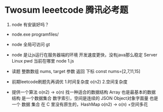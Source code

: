 # Twosum leeetcode 腾讯必考题


1. node 有安装好吗？
  - node.exe  programfiles/
  - node 全局可访问
  gt
- node 是让js运行在服务器端的环境
     开发速度更快，没有java那么稳定 
     Server Linux pwd 当前在哪里
     node 1.js

- 读题
   整数数组 nums, target 参数
   返回 下标
   const nums=[2,7,11,15]

- 前期leetcode刷题先再调优
  1.时间复杂度
     o(n2)
  2.空间复杂度

- 提供一个算法
  o(n2) -> o(n)
  找一种适合的数据结构 
  Array 也是最基本的数据结构 是一个数据集合 数字索引，空间是连续的
  JSON Object对象字面量 也是一个 数据 集合 在 C 里没有原生的，HashMap
  o(n2) -> o(n) +空间多花